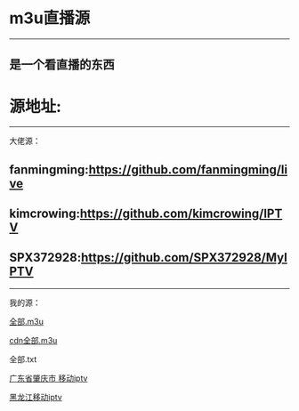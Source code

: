 # m3u直播源
----------------------------------------------------------------------------------------

是一个看直播的东西
----------------------------------------------------------------------------------------
# 源地址:
----------------------------------------------------------------------------------------

大佬源：

fanmingming:https://github.com/fanmingming/live
----------------------------------------------------------------------------------------
kimcrowing:https://github.com/kimcrowing/IPTV
----------------------------------------------------------------------------------------
SPX372928:https://github.com/SPX372928/MyIPTV
----------------------------------------------------------------------------------------
---------------------------------------------------------------------------------------
我的源：

[全部.m3u](https://github.com/mctiantian2501314/m3u/raw/main/live.m3u)

[cdn全部.m3u](https://cdn.jsdelivr.net/gh/mctiantian2501314/m3u@master/live.m3u
)

全部.txt

[广东省肇庆市 移动iptv](https://cdn.jsdelivr.net/gh/mctiantian2501314/m3u@master/%E5%B9%BF%E4%B8%9C%E7%9C%81%E8%82%87%E5%BA%86%E5%B8%82%20%E7%A7%BB%E5%8A%A8iptv.m3u8)

[黑龙江移动iptv](https://cdn.jsdelivr.net/gh/mctiantian2501314/m3u@master/%E9%BB%91%E9%BE%99%E6%B1%9F%E7%A7%BB%E5%8A%A8iptv.m3u8)

